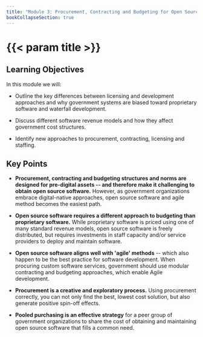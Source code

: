 ```yaml
---
title: "Module 3: Procurement, Contracting and Budgeting for Open Source Software"
bookCollapseSection: true
---
```


# {{< param title >}}

## Learning Objectives

In this module we will:

- Outline the key differences between licensing and development approaches and why government systems are biased toward proprietary software and waterfall development.

- Discuss different software revenue models and how they affect government cost structures.

- Identify new approaches to procurement, contracting, licensing and staffing.

## Key Points

- **Procurement, contracting and budgeting structures and norms are designed for pre-digital assets -- and therefore make it challenging to obtain open source software.** However, as government organizations embrace digital-native approaches, open source software and agile method becomes the easiest path.

- **Open source software requires a different approach to budgeting than proprietary software.** While proprietary software is priced using one of many standard revenue models, open source software is freely distributed, but requires investments in staff capacity and/or service providers to deploy and maintain software.

- **Open source software aligns well with 'agile' methods** -- which also happen to be the best practice for software development. When procuring custom software services, government should use modular contracting and budgeting approaches, which enable Agile development.

- **Procurement is a creative and exploratory process.** Using procurement correctly, you can not only find the best, lowest cost solution, but also generate positive spin-off effects.

- **Pooled purchasing is an effective strategy** for a peer group of government organizations to share the cost of obtaining and maintaining open source software that fills a common need.
